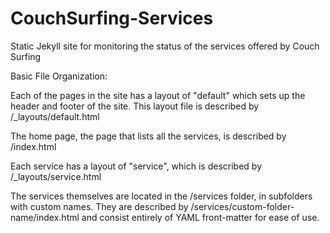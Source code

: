 CouchSurfing-Services
=====================

Static Jekyll site for monitoring the status of the services offered by Couch Surfing


Basic File Organization: 

Each of the pages in the site has a layout of "default" which sets up the header and footer of the site.
This layout file is described by /_layouts/default.html

The home page, the page that lists all the services, is described by /index.html

Each service has a layout of "service", which is described by /_layouts/service.html

The services themselves are located in the /services folder, in subfolders with custom names.
They are described by /services/custom-folder-name/index.html and consist entirely of YAML front-matter for ease of use.

